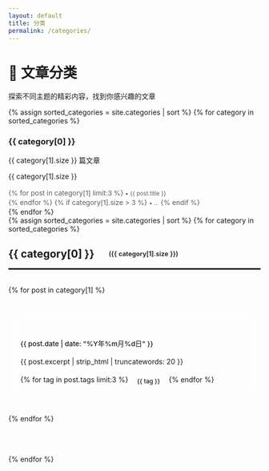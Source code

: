 ```yaml
---
layout: default
title: 分类
permalink: /categories/
---
```


<div class="category-header">
  <h1>📂 文章分类</h1>
  <p>探索不同主题的精彩内容，找到你感兴趣的文章</p>
</div>

<div class="category-grid">
  {% assign sorted_categories = site.categories | sort %}
  {% for category in sorted_categories %}
    <div class="category-card">
      <h3>{{ category[0] }}</h3>
      <p>{{ category[1].size }} 篇文章</p>
      <span class="category-count">{{ category[1].size }}</span>
      <div class="category-preview">
        {% for post in category[1] limit:3 %}
          <small>• {{ post.title }}</small><br>
        {% endfor %}
        {% if category[1].size > 3 %}
          <small>• ...</small>
        {% endif %}
      </div>
    </div>
  {% endfor %}
</div>

<div class="category-posts">
  {% assign sorted_categories = site.categories | sort %}
  {% for category in sorted_categories %}
    <section class="category-section" id="category-{{ category[0] | slugify }}">
      <h2>{{ category[0] }} <span class="post-count">({{ category[1].size }})</span></h2>
      <div class="posts-grid">
        {% for post in category[1] %}
          <article class="post-card">
            <div class="post-card-header">
              <h3><a href="{{ post.url | relative_url }}">{{ post.title }}</a></h3>
              <time class="post-date">{{ post.date | date: "%Y年%m月%d日" }}</time>
            </div>
            <div class="post-excerpt">
              {{ post.excerpt | strip_html | truncatewords: 20 }}
            </div>
            <div class="post-tags">
              {% for tag in post.tags limit:3 %}
                <span class="tag">{{ tag }}</span>
              {% endfor %}
            </div>
          </article>
        {% endfor %}
      </div>
    </section>
  {% endfor %}
</div>

<style>
/* Additional styles for category page */
.category-preview {
  margin-top: 1rem;
  text-align: left;
  opacity: 0.7;
  font-size: 0.85rem;
  line-height: 1.4;
}

.category-section {
  margin-bottom: 4rem;
}

.category-section h2 {
  border-bottom: 3px solid;
  border-image: var(--gradient-primary) 1;
  padding-bottom: 1rem;
  margin-bottom: 2rem;
  display: flex;
  align-items: center;
  gap: 1rem;
}

.post-count {
  background: var(--gradient-secondary);
  color: var(--text-light);
  padding: 0.3rem 0.8rem;
  border-radius: 50px;
  font-size: 0.8rem;
  font-weight: 600;
}

.posts-grid {
  display: grid;
  grid-template-columns: repeat(auto-fit, minmax(300px, 1fr));
  gap: 2rem;
}

.post-card {
  background: var(--glass-bg);
  backdrop-filter: blur(15px);
  border: 1px solid var(--glass-border);
  border-radius: 15px;
  padding: 1.5rem;
  transition: all 0.3s ease;
  position: relative;
  overflow: hidden;
}

.post-card::before {
  content: '';
  position: absolute;
  top: 0;
  left: 0;
  right: 0;
  bottom: 0;
  background: var(--gradient-tertiary);
  opacity: 0;
  transition: opacity 0.3s ease;
  z-index: -1;
}

.post-card:hover {
  transform: translateY(-5px);
  box-shadow: var(--shadow-lg);
}

.post-card:hover::before {
  opacity: 0.05;
}

.post-card-header {
  margin-bottom: 1rem;
}

.post-card h3 {
  margin: 0 0 0.5rem 0;
  font-size: 1.2rem;
}

.post-card h3 a {
  background: var(--gradient-primary);
  -webkit-background-clip: text;
  -webkit-text-fill-color: transparent;
  background-clip: text;
  text-decoration: none;
  transition: all 0.3s ease;
}

.post-card h3 a:hover {
  background: var(--gradient-secondary);
  -webkit-background-clip: text;
  -webkit-text-fill-color: transparent;
  background-clip: text;
}

.post-date {
  color: var(--text-secondary);
  font-size: 0.85rem;
  font-weight: 500;
}

.post-excerpt {
  color: var(--text-primary);
  line-height: 1.6;
  margin-bottom: 1rem;
}

.post-tags {
  display: flex;
  flex-wrap: wrap;
  gap: 0.5rem;
}

.post-tags .tag {
  background: var(--gradient-tertiary);
  color: var(--text-light);
  padding: 0.2rem 0.6rem;
  border-radius: 20px;
  font-size: 0.75rem;
  font-weight: 500;
}

/* Quick category navigation */
.category-nav {
  background: var(--glass-bg);
  backdrop-filter: blur(15px);
  border: 1px solid var(--glass-border);
  border-radius: 15px;
  padding: 1.5rem;
  margin-bottom: 3rem;
  text-align: center;
}

.category-nav h3 {
  margin-bottom: 1rem;
  background: var(--gradient-primary);
  -webkit-background-clip: text;
  -webkit-text-fill-color: transparent;
  background-clip: text;
}

.category-links {
  display: flex;
  flex-wrap: wrap;
  justify-content: center;
  gap: 1rem;
}

.category-links a {
  background: var(--gradient-secondary);
  color: var(--text-light);
  padding: 0.5rem 1rem;
  border-radius: 25px;
  text-decoration: none;
  font-weight: 500;
  transition: all 0.3s ease;
}

.category-links a:hover {
  transform: translateY(-2px);
  box-shadow: var(--shadow-md);
}

@media screen and (max-width: 768px) {
  .category-grid {
    grid-template-columns: 1fr;
  }
  
  .posts-grid {
    grid-template-columns: 1fr;
  }
  
  .category-links {
    flex-direction: column;
    align-items: center;
  }
}
</style>

<script>
// Smooth scrolling for category navigation
document.addEventListener('DOMContentLoaded', function() {
  // Add click event to category cards for navigation
  document.querySelectorAll('.category-card').forEach(function(card) {
    card.addEventListener('click', function() {
      const categoryName = this.querySelector('h3').textContent;
      const categoryId = 'category-' + categoryName.toLowerCase().replace(/[^a-z0-9]/g, '-');
      const targetElement = document.getElementById(categoryId);
      if (targetElement) {
        targetElement.scrollIntoView({ behavior: 'smooth' });
      }
    });
    
    // Add cursor pointer style
    card.style.cursor = 'pointer';
  });
});
</script> 
